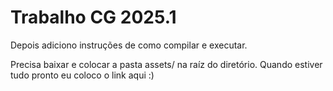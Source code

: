 # Trabalho CG 2025.1 

Depois adiciono instruções de como compilar e executar.

Precisa baixar e colocar a pasta assets/ na raíz do diretório. Quando estiver tudo pronto eu coloco o link aqui :)
